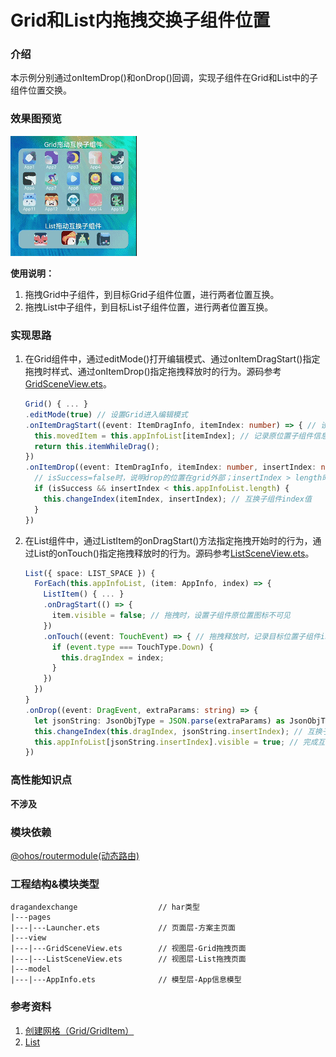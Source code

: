 # Grid和List内拖拽交换子组件位置

### 介绍

本示例分别通过onItemDrop()和onDrop()回调，实现子组件在Grid和List中的子组件位置交换。

### 效果图预览

![demo](../../product/entry/src/main/resources/base/media/drag_and_exchange.gif)

**使用说明：**

1. 拖拽Grid中子组件，到目标Grid子组件位置，进行两者位置互换。
2. 拖拽List中子组件，到目标List子组件位置，进行两者位置互换。

### 实现思路

1. 在Grid组件中，通过editMode()打开编辑模式、通过onItemDragStart()指定拖拽时样式、通过onItemDrop()指定拖拽释放时的行为。源码参考[GridSceneView.ets](./src/main/ets/view/GridSceneView.ets)。

   ```ts
   Grid() { ... }
   .editMode(true) // 设置Grid进入编辑模式
   .onItemDragStart((event: ItemDragInfo, itemIndex: number) => { // 设置拖拽过程中显示的图形
     this.movedItem = this.appInfoList[itemIndex]; // 记录原位置子组件信息
     return this.itemWhileDrag(); 
   })
   .onItemDrop((event: ItemDragInfo, itemIndex: number, insertIndex: number, isSuccess: boolean) => { // 拖拽释放时，触发回调
     // isSuccess=false时，说明drop的位置在grid外部；insertIndex > length时，说明有新增元素的事件发生
     if (isSuccess && insertIndex < this.appInfoList.length) {
       this.changeIndex(itemIndex, insertIndex); // 互换子组件index值
     }
   })
   ```

   

2. 在List组件中，通过ListItem的onDragStart()方法指定拖拽开始时的行为，通过List的onTouch()指定拖拽释放时的行为。源码参考[ListSceneView.ets](./src/main/ets/view/ListSceneView.ets)。

   ```ts
   List({ space: LIST_SPACE }) {
     ForEach(this.appInfoList, (item: AppInfo, index) => {
       ListItem() { ... }
       .onDragStart(() => {
         item.visible = false; // 拖拽时，设置子组件原位置图标不可见
       })
       .onTouch((event: TouchEvent) => { // 拖拽释放时，记录目标位置子组件index值
         if (event.type === TouchType.Down) {
           this.dragIndex = index;
         }
       })
     })
   }
   .onDrop((event: DragEvent, extraParams: string) => {
     let jsonString: JsonObjType = JSON.parse(extraParams) as JsonObjType; // 通过参数extraParams获取原位置子组件index值
     this.changeIndex(this.dragIndex, jsonString.insertIndex); // 互换子组件index值
     this.appInfoList[jsonString.insertIndex].visible = true; // 完成互换后，设置子组件原位置图标不可见
   })
   ```

   

### 高性能知识点

**不涉及**

### 模块依赖

[@ohos/routermodule(动态路由)](../../feature/routermodule)

### 工程结构&模块类型

```
dragandexchange                  // har类型               
|---pages                                       
|---|---Launcher.ets             // 页面层-方案主页面
|---view                                        
|---|---GridSceneView.ets        // 视图层-Grid拖拽页面             
|---|---ListSceneView.ets        // 视图层-List拖拽页面  
|---model                                     
|---|---AppInfo.ets              // 模型层-App信息模型  
```

### 参考资料

1. [创建网格（Grid/GridItem）](https://developer.huawei.com/consumer/cn/doc/harmonyos-guides/arkts-layout-development-create-grid-0000001820999753)
2. [List](https://developer.huawei.com/consumer/cn/doc/harmonyos-references/ts-container-list-0000001774121286)